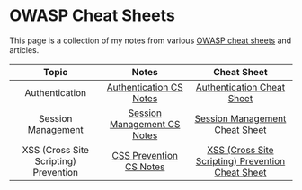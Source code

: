# OWASP Cheat Sheets

This page is a collection of my notes from various [OWASP cheat sheets](https://www.owasp.org/index.php/OWASP_Cheat_Sheet_Series) and articles.

|Topic|Notes|Cheat Sheet|
|:---:|:---:|:---:|
|Authentication|[Authentication CS Notes](https://github.com/coolinmc6/CS-concepts/blob/master/OWASP/authentication-cs.md)|[Authentication Cheat Sheet](https://www.owasp.org/index.php/Authentication_Cheat_Sheet)|
|Session Management|[Session Management CS Notes](https://github.com/coolinmc6/CS-concepts/blob/master/OWASP/session-management-cs.md)|[Session Management Cheat Sheet](https://www.owasp.org/index.php/Session_Management_Cheat_Sheet)|
|XSS (Cross Site Scripting) Prevention|[CSS Prevention CS Notes](https://github.com/coolinmc6/CS-concepts/blob/master/OWASP/cross-site-scripting-cs.md)|[XSS (Cross Site Scripting) Prevention Cheat Sheet](https://www.owasp.org/index.php/XSS_(Cross_Site_Scripting)_Prevention_Cheat_Sheet)|


